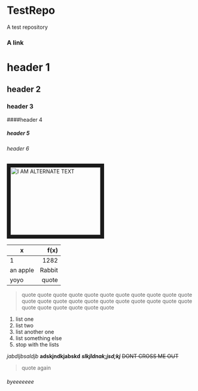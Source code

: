 # TestRepo
A test repository

### A link
# header 1
## header 2
### header 3
####header 4
##### header 5
###### header 6

<a href="http://www.youtube.com/watch?feature=player_embedded&v=dQw4w9WgXcQ
" target="_blank"><img src="http://img.youtube.com/vi/dQw4w9WgXcQ/0.jpg" 
alt="I AM ALTERNATE TEXT" width="240" height="180" border="10" /></a>

| x | f(x) |
| --- | ---------------: |
| 1 | 1282 |
| an apple | Rabbit |
| yoyo | quote |

> quote quote quote quote quote quote quote quote quote quote quote quote quote quote 
> quote quote quote quote quote quote quote quote quote quote quote quote quote quote 
1. list one
2. list two
3. list another one
4. list something else
5. stop with the lists

*jabdljbsaldjb*
**adskjndkjabskd**
**_slkjldnak;jsd;kj_**
~~DONT CROSS ME OUT~~
> quote again
###### byeeeeeee


